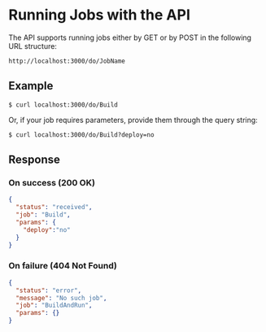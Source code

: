 # Running Jobs with the API

The API supports running jobs either by GET or by POST in the following URL structure:

```text
http://localhost:3000/do/JobName
```

## Example

```text
$ curl localhost:3000/do/Build
```

Or, if your job requires parameters, provide them through the query string:

```text
$ curl localhost:3000/do/Build?deploy=no
```


## Response

### On success (**200 OK**)

```json
{
  "status": "received",
  "job": "Build",
  "params": {
    "deploy":"no"
  }
}
```

### On failure (**404 Not Found**)

```json
{
  "status": "error",
  "message": "No such job",
  "job": "BuildAndRun",
  "params": {}
}
```
